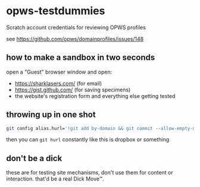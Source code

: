 # opws-testdummies

Scratch account credentials for reviewing OPWS profiles

see https://github.com/opws/domainprofiles/issues/148

## how to make a sandbox in two seconds

open a "Guest" browser window and open:

- https://sharklasers.com/ (for email)
- https://gist.github.com/ (for saving specimens)
- the website's registration form and everything else getting tested

## throwing up in one shot

```sh
git config alias.hurl='!git add by-domain && git commit --allow-empty-message -m "" && git push'
```

then you can `git hurl` constantly like this is dropbox or something

## don't be a dick

these are for testing site mechanisms, don't use them for content or interaction. that'd be a real Dick Move&trade;.
